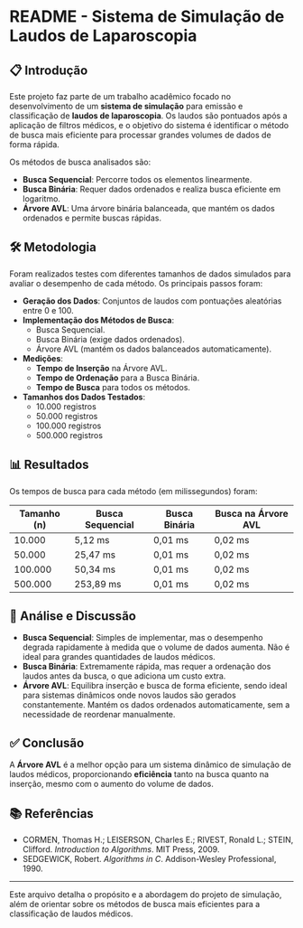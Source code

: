 # README - Sistema de Simulação de Laudos de Laparoscopia

## 📋 Introdução
Este projeto faz parte de um trabalho acadêmico focado no desenvolvimento de um **sistema de simulação** para emissão e classificação de **laudos de laparoscopia**. Os laudos são pontuados após a aplicação de filtros médicos, e o objetivo do sistema é identificar o método de busca mais eficiente para processar grandes volumes de dados de forma rápida.

Os métodos de busca analisados são:
- **Busca Sequencial**: Percorre todos os elementos linearmente.
- **Busca Binária**: Requer dados ordenados e realiza busca eficiente em logaritmo.
- **Árvore AVL**: Uma árvore binária balanceada, que mantém os dados ordenados e permite buscas rápidas.

## 🛠️ Metodologia
Foram realizados testes com diferentes tamanhos de dados simulados para avaliar o desempenho de cada método. Os principais passos foram:

- **Geração dos Dados**: Conjuntos de laudos com pontuações aleatórias entre 0 e 100.
- **Implementação dos Métodos de Busca**:
  - Busca Sequencial.
  - Busca Binária (exige dados ordenados).
  - Árvore AVL (mantém os dados balanceados automaticamente).
- **Medições**:
  - **Tempo de Inserção** na Árvore AVL.
  - **Tempo de Ordenação** para a Busca Binária.
  - **Tempo de Busca** para todos os métodos.
- **Tamanhos dos Dados Testados**:
  - 10.000 registros
  - 50.000 registros
  - 100.000 registros
  - 500.000 registros

## 📊 Resultados
Os tempos de busca para cada método (em milissegundos) foram:

| Tamanho (n)  | Busca Sequencial | Busca Binária | Busca na Árvore AVL |
|--------------|------------------|---------------|---------------------|
| 10.000       | 5,12 ms          | 0,01 ms       | 0,02 ms             |
| 50.000       | 25,47 ms         | 0,01 ms       | 0,02 ms             |
| 100.000      | 50,34 ms         | 0,01 ms       | 0,02 ms             |
| 500.000      | 253,89 ms        | 0,01 ms       | 0,02 ms             |

## 🧐 Análise e Discussão
- **Busca Sequencial**: Simples de implementar, mas o desempenho degrada rapidamente à medida que o volume de dados aumenta. Não é ideal para grandes quantidades de laudos médicos.
- **Busca Binária**: Extremamente rápida, mas requer a ordenação dos laudos antes da busca, o que adiciona um custo extra.
- **Árvore AVL**: Equilibra inserção e busca de forma eficiente, sendo ideal para sistemas dinâmicos onde novos laudos são gerados constantemente. Mantém os dados ordenados automaticamente, sem a necessidade de reordenar manualmente.

## ✅ Conclusão
A **Árvore AVL** é a melhor opção para um sistema dinâmico de simulação de laudos médicos, proporcionando **eficiência** tanto na busca quanto na inserção, mesmo com o aumento do volume de dados.

## 📚 Referências
- CORMEN, Thomas H.; LEISERSON, Charles E.; RIVEST, Ronald L.; STEIN, Clifford. *Introduction to Algorithms*. MIT Press, 2009.
- SEDGEWICK, Robert. *Algorithms in C*. Addison-Wesley Professional, 1990.

---

Este arquivo detalha o propósito e a abordagem do projeto de simulação, além de orientar sobre os métodos de busca mais eficientes para a classificação de laudos médicos.
